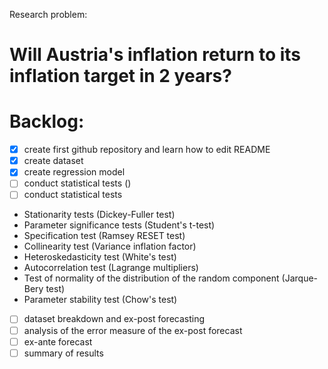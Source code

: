 Research problem:
# Will Austria's inflation return to its inflation target in 2 years?
# Backlog:
- [x] create first github repository and learn how to edit README
- [x] create dataset
- [x] create regression model
- [ ] conduct statistical tests ()
- [ ]   conduct statistical tests
- Stationarity tests (Dickey-Fuller test)
- Parameter significance tests (Student's t-test)
- Specification test (Ramsey RESET test)
- Collinearity test (Variance inflation factor)
- Heteroskedasticity test (White's test)
- Autocorrelation test (Lagrange multipliers)
- Test of normality of the distribution of the random component (Jarque-Bery test)
- Parameter stability test (Chow's test)
- [ ] dataset breakdown and ex-post forecasting
- [ ] analysis of the error measure of the ex-post forecast
- [ ] ex-ante forecast
- [ ] summary of results
